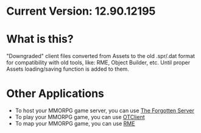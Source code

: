 Current Version: 12.90.12195
=============

What is this?
=============

"Downgraded" client files converted from Assets to the old .spr/.dat format
for compatibility with old tools, like: RME, Object Builder, etc.
Until proper Assets loading/saving function is added to them.


Other Applications
==========

* To host your MMORPG game server, you can use [The Forgotten Server](https://github.com/otland/forgottenserver)
* To play your MMORPG game, you can use [OTClient](https://github.com/mehah/otclient)
* To map your MMORPG game, you can use [RME](https://github.com/hjnilsson/rme/releases)
